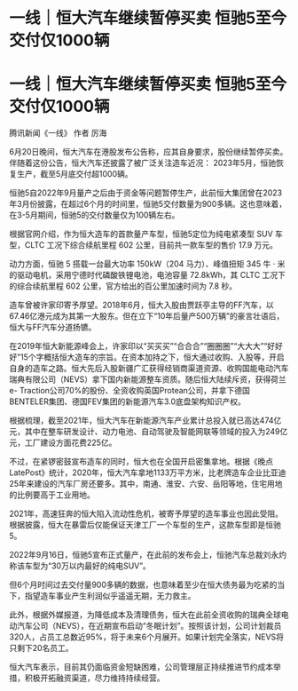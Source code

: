 # 一线｜恒大汽车继续暂停买卖 恒驰5至今交付仅1000辆

# 一线｜恒大汽车继续暂停买卖 恒驰5至今交付仅1000辆

腾讯新闻《一线》 作者 厉海

6月20日晚间，恒大汽车在港股发布公告称，应其自身要求，股份继续暂停买卖。伴随着这份公告，恒大汽车还披露了被广泛关注造车近况：
2023年5月，恒驰恢复生产，截至5月底交付超1000辆。

恒驰5自2022年9月量产之后由于资金等问题暂停生产，此前恒大集团曾在2023年3月份披露，在超过6个月的时间里，恒驰5交付数量为900多辆。这也意味着，在3-5月期间，恒驰5的交付数量仅为100辆左右。

根据官网介绍，作为恒大造车的首款量产车型，恒驰5定位为纯电紧凑型 SUV 车型，CLTC 工况下综合续航里程 602 公里，目前共一款车型的售价 17.9
万元。

动力方面，恒驰 5 搭载一台最大功率 150kW（204 马力）、峰值扭矩 345 牛 · 米的驱动电机，采用宁德时代磷酸铁锂电池，电池容量
72.8kWh，其 CLTC 工况下的综合续航里程 602 公里，官方给出的百公里加速时间为 7.8 秒。

造车曾被许家印寄予厚望。2018年6月，恒大入股由贾跃亭主导的FF汽车，以67.46亿港元成为其第一大股东。但在立下“10年后量产500万辆”的豪言壮语后，恒大与FF汽车分道扬镳。

在2019年恒大新能源峰会上，许家印以“买买买”“合合合”“圈圈圈”“大大大”“好好好”15个字概括恒大造车的宗旨。在资本加持之下，恒大通过收购、入股等，开启自身的造车之路。恒大先后入股新疆广汇获得经销商渠道资源、收购国能电动汽车瑞典有限公司（NEVS）拿下国内新能源整车资质。随后恒大陆续斥资，获得荷兰e-
Traction公司70%的股份、全资收购英国Protean公司，并拿下德国BENTELER集团、德国FEV集团的新能源汽车3.0底盘架构知识产权。

根据梳理，截至2021年，恒大汽车在新能源汽车产业累计总投入就已高达474亿元，其中在整车研发设计、动力电池、自动驾驶及智能网联等领域的投入为249亿元，工厂建设方面花费225亿。

不过，在紧锣密鼓宣布造车的同时，恒大也在全国开启密集拿地。根据《晚点
LatePost》统计，2020年，恒大汽车拿地1133万平方米，比老牌造车企业比亚迪25年来建设的汽车厂房还要多。其中，南通、淮安、六安、岳阳等地，住宅用地的比例要高于工业用地。

2021年，高速狂奔的恒大陷入流动性危机，被寄予厚望的造车事业也因此受阻。根据披露，恒大在暴雷后仅能保证天津工厂一个车型的生产，这款车型即是恒驰5。

2022年9月16日，恒驰5宣布正式量产，在此前的发布会上，恒驰汽车总裁刘永灼称该车型为“30万以内最好的纯电SUV”。

但6个月时间过去交付量900多辆的数据，也意味着至少在恒大债务最为吃紧的当下，指望造车事业产生利润似乎遥遥无期，无力救主。

此外，根据外媒报道，为降低成本及清理债务，恒大在此前全资收购的瑞典全球电动汽车公司（NEVS），在近期宣布启动“冬眠计划”。按照该计划，公司计划裁员320人，占员工总数近95%，将于未来6个月展开。如果计划完全落实，NEVS将只剩下20名员工。

恒大汽车表示，目前其仍面临资金短缺困难，公司管理层正持续推进节约成本举措，积极开拓融资渠道，尽力维持持续经营。

